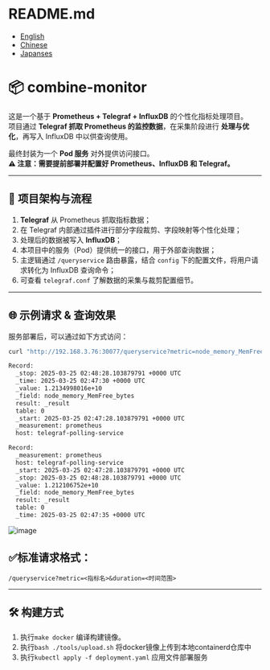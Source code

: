 # README.md
- [English](README.EN.md)
- [Chinese](README.md)
- [Japanses](README.JP.md)

# 📦 combine-monitor

这是一个基于 **Prometheus + Telegraf + InfluxDB** 的个性化指标处理项目。  
项目通过 **Telegraf 抓取 Prometheus 的监控数据**，在采集阶段进行 **处理与优化**，再写入 InfluxDB 中以供查询使用。

最终封装为一个 **Pod 服务** 对外提供访问接口。  
**⚠️ 注意：需要提前部署并配置好 Prometheus、InfluxDB 和 Telegraf。**

---

## 🧩 项目架构与流程

1. **Telegraf** 从 Prometheus 抓取指标数据；
2. 在 Telegraf 内部通过插件进行部分字段裁剪、字段映射等个性化处理；
3. 处理后的数据被写入 **InfluxDB**；
4. 本项目中的服务（Pod）提供统一的接口，用于外部查询数据；
5. 主逻辑通过 `/queryservice` 路由暴露，结合 `config` 下的配置文件，将用户请求转化为 InfluxDB 查询命令；
6. 可查看 `telegraf.conf` 了解数据的采集与裁剪配置细节。

---

## 🌐 示例请求 & 查询效果

服务部署后，可以通过如下方式访问：

```bash
curl "http://192.168.3.76:30077/queryservice?metric=node_memory_MemFree_bytes&duration=1m"

Record:
  _stop: 2025-03-25 02:48:28.103879791 +0000 UTC
  _time: 2025-03-25 02:47:30 +0000 UTC
  _value: 1.2134998016e+10
  _field: node_memory_MemFree_bytes
  result: _result
  table: 0
  _start: 2025-03-25 02:47:28.103879791 +0000 UTC
  _measurement: prometheus
  host: telegraf-polling-service

Record:
  _measurement: prometheus
  host: telegraf-polling-service
  _start: 2025-03-25 02:47:28.103879791 +0000 UTC
  _stop: 2025-03-25 02:48:28.103879791 +0000 UTC
  _value: 1.212106752e+10
  _field: node_memory_MemFree_bytes
  result: _result
  table: 0
  _time: 2025-03-25 02:47:35 +0000 UTC
```
![image](https://github.com/user-attachments/assets/0221566f-9c6c-440c-b107-611817653acc)

## ✅**标准请求格式：**
`/queryservice?metric=<指标名>&duration=<时间范围>`

---
## 🛠️ 构建方式
1. 执行`make docker` 编译构建镜像。
2. 执行`bash ./tools/upload.sh` 将docker镜像上传到本地containerd仓库中
3. 执行`kubectl apply -f deployment.yaml` 应用文件部署服务




